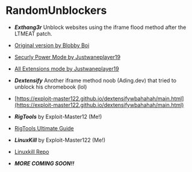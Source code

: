 # RandomUnblockers
- ***Exthang3r*** Unblock websites using the iframe flood method after the LTMEAT patch.
- [Original version by Blobby Boi](https://github.com/Blobby-Boi/ExtHang3r)
- [Securly Power Mode by Justwaneplayer19](https://justanewplayer19.github.io/ExtHang3rRemastered-SECURLY-ONLY./OfficialHTML.html)
- [All Extensions mode by Justwaneplayer19](https://justanewplayer19.github.io/ExtHang3rRemastered-OtherBlockersExtension/ExtHang3r_Securly_PowerMode%20(1).html)

- ***Dextensify*** Another iframe method noob (Ading.dev) that tried to unblock his chromebook (lol)
- [https://exploit-master122.github.io/dextensifywbahahah/main.html](https://exploit-master122.github.io/dextensifywbahahah/main.html)

- ***RigTools*** by Exploit-Master12 (Me!)
- [RigTools Ultimate Guide](https://github.com/Exploit-Master122/Rigtools-2.0)

- ***LinuxKill*** by Exploit-Master122 (Me!)
- [Linuxkill Repo](https://github.com/Exploit-Master122/Linuxkill)

- ***MORE COMING SOON!!***
